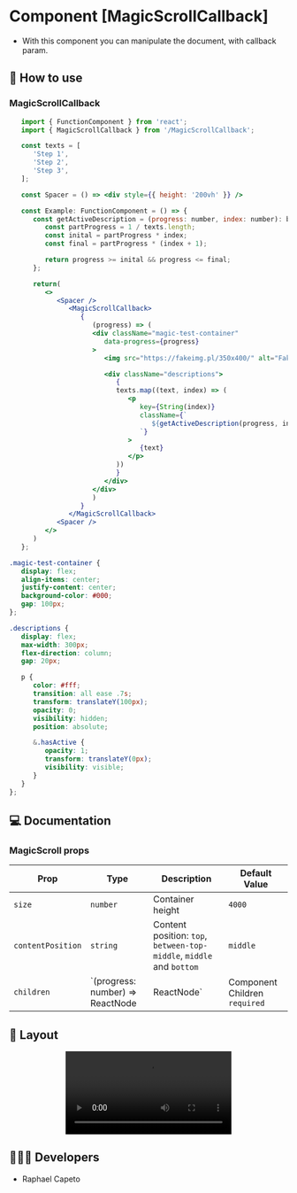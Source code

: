 # Component [MagicScrollCallback]

- With this component you can manipulate the document, with callback param.

## 🚀 How to use

### MagicScrollCallback
```jsx
   import { FunctionComponent } from 'react';
   import { MagicScrollCallback } from '/MagicScrollCallback';

   const texts = [
      'Step 1',
      'Step 2',
      'Step 3',
   ];

   const Spacer = () => <div style={{ height: '200vh' }} />

   const Example: FunctionComponent = () => {
      const getActiveDescription = (progress: number, index: number): boolean => {
         const partProgress = 1 / texts.length;
         const inital = partProgress * index;
         const final = partProgress * (index + 1);

         return progress >= inital && progress <= final;
      };

      return(
         <>
            <Spacer />
               <MagicScrollCallback>
                  {
                     (progress) => (
                     <div className="magic-test-container" 
                        data-progress={progress}
                     >
                        <img src="https://fakeimg.pl/350x400/" alt="Fake" />

                        <div className="descriptions">
                           {
                           texts.map((text, index) => (
                              <p 
                                 key={String(index)}
                                 className={`
                                    ${getActiveDescription(progress, index) ? 'hasActive' : ''}
                                 `}
                              >
                                 {text}
                              </p>
                           ))
                           }
                        </div>
                     </div>
                     )
                  }  
               </MagicScrollCallback>
            <Spacer />
         </>
      )
   };
```

```scss
.magic-test-container {
   display: flex;
   align-items: center;
   justify-content: center;
   background-color: #000;
   gap: 100px;
};

.descriptions {
   display: flex;
   max-width: 300px;
   flex-direction: column;
   gap: 20px;

   p {
      color: #fff;
      transition: all ease .7s;
      transform: translateY(100px);
      opacity: 0;
      visibility: hidden;
      position: absolute;

      &.hasActive {
         opacity: 1;
         transform: translateY(0px);
         visibility: visible;
      }
   }
};
```

## 💻 Documentation

### MagicScroll props

| Prop | Type | Description                                                                                                                                         | Default Value |
| --------- | -------- | ------------------------------------------------------------------------------------------------------------------------------------------------------- | ----------------- |
| `size`  | `number` | Container height  | `4000` |
| `contentPosition`  | `string` | Content position:  `top`, `between-top-middle`, `middle` and `bottom` | `middle` |
| `children`  | `(progress: number) => ReactNode | ReactNode` |  Component Children `required` | `-` |

## 🔖 Layout

<p align="center">
   <video src="" alt="Demo video"/>
</p>


## 👨🏻‍💻 Developers
- Raphael Capeto


